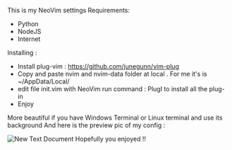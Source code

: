 This is my NeoVim settings
Requirements:
  + Python
  + NodeJS
  + Internet

Installing :
  + Install plug-vim : https://github.com/junegunn/vim-plug
  + Copy and paste nvim and nvim-data folder at local . For me it's is ~/AppData/Local/
  + edit file init.vim with NeoVim run command : PlugI   to install all the plug-in
  + Enjoy

More beautiful if you have Windows Terminal or Linux terminal and use its background
And here is the preview pic of my config : 

![New Text Document](https://user-images.githubusercontent.com/105662081/185875988-6a7d1c5b-545c-4afb-b620-83bb5cac9702.png)
Hopefully you enjoyed !!
